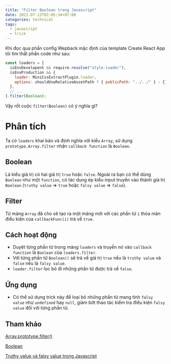 ```yaml
---
title: "Filter Boolean trong Javascript"
date: 2021-07-12T02:05:34+07:00
categories: technical
tags:
  - javascript
  - trick
---
```


Khi đọc qua phần config Wepback mặc định của template Create React App tôi tìm thất phần code như sau:

```javascript
const loaders = [
  isEnvDevelopent && require.resolve("style-loader"),
  isEnvProduction && {
    loader: MiniCssExtractPlugin.loader,
    options: shouldUseRelativeAssetPath ? { publicPath: "../../" } : {},
  },
  // ...
].filter(Boolean);
```

Vậy rốt cuộc `filter(Boolean)` có ý nghĩa gì?

# Phân tích

Ta có `loaders` khai báo và định nghĩa với kiểu `Array`, sử dụng `prototype.Array.filter` nhận `callback function` là `Boolean`.

## Boolean

Là kiểu giá trị có hai giá trị `true` hoặc `false`. Ngoài ra bạn có thể dùng `Boolean` như một `function`, có tác dụng ép kiểu input truyền vào thành giá trị `Boolean` (`truthy value` => `true` hoặc `falsy value` => `false`).

## Filter

Từ mảng `Array` đã cho sẽ tạo ra một mảng mới với các phần tử `i` thỏa mãn điều kiện của `callbackFunc(i)` trả về `true`.

## Cách hoạt động

- Duyệt từng phần tử trong mảng `loaders` và truyền nó vào `callback function` là `Boolean` của `loaders.filter`.
- Với từng phần tử `Boolean()` sẽ trả về giá trị `true` nếu là `truthy value` và `false` nếu là `falsy value`.
- `loader.filter` lọc bỏ đi những phần tử được trả về `false`.

## Ứng dụng

- Có thể sử dụng trick này để loại bỏ những phần tử mang tính `falsy value` như `undefined` hay `null`, giảm bớt thao tác kiểm tra điều kiện `falsy value` đối với từng phần tử.

## Tham khảo

[Array.prototype.filter()](https://developer.mozilla.org/en-US/docs/Web/JavaScript/Reference/Global_Objects/Array/filter)

[Boolean](https://developer.mozilla.org/en-US/docs/Web/JavaScript/Reference/Global_Objects/Boolean)

[Truthy value và falsy value trong Javascript](https://thangtmc73.github.io/posts/2021-07-12-truthy-value-falsy-value-trong-javascript/)
